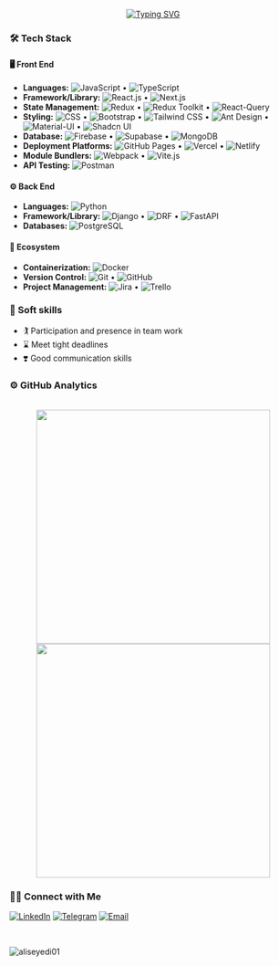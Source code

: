 <p align="center">
  <a align="center" href="https://git.io/typing-svg">
    <img src="https://readme-typing-svg.demolab.com?font=Fira+Code&pause=1000&width=435&lines=Welcome👋+To+My+Github+Page;Hello+I'm+Ali😎+ Seyedi;I'm+a+Front-End+Developer💻;With+Creative+Idea💎+and+Precision;Feel+Free+To+Explore🔍+My+Projects;" alt="Typing SVG" />
  </a>
</p>

### 🛠 Tech Stack

#### 🖥 Front End

- **Languages:** ![JavaScript](https://img.shields.io/badge/-JavaScript-333333?style=flat&logo=javascript) • ![TypeScript](https://img.shields.io/badge/-TypeScript-333333?style=flat&logo=typescript)
- **Framework/Library:** ![React.js](https://img.shields.io/badge/-React.js-333333?style=flat&logo=react) • ![Next.js](https://img.shields.io/badge/-Next.js-333333?style=flat&logo=next-dot-js)
- **State Management:** ![Redux](https://img.shields.io/badge/-Redux-333333?style=flat&logo=redux) • ![Redux Toolkit](https://img.shields.io/badge/-Redux_Toolkit-333333?style=flat&logo=redux) • ![React-Query](https://img.shields.io/badge/-React_Query-333333?style=flat&logo=react-query)
- **Styling:** ![CSS](https://img.shields.io/badge/-CSS-333333?style=flat&logo=css3) • ![Bootstrap](https://img.shields.io/badge/-Bootstrap-333333?style=flat&logo=bootstrap) • ![Tailwind CSS](https://img.shields.io/badge/-Tailwind_CSS-333333?style=flat&logo=tailwind-css) • ![Ant Design](https://img.shields.io/badge/-Ant_Design-333333?style=flat&logo=ant-design) • ![Material-UI](https://img.shields.io/badge/-Material_UI-333333?style=flat&logo=material-ui) • ![Shadcn UI](https://img.shields.io/badge/-Shadcn_UI-333333?style=flat)
- **Database:** ![Firebase](https://img.shields.io/badge/-Firebase-333333?style=flat&logo=firebase) • ![Supabase](https://img.shields.io/badge/-Supabase-333333?style=flat) • ![MongoDB](https://img.shields.io/badge/-MongoDB-333333?style=flat&logo=mongodb)
- **Deployment Platforms:** ![GitHub Pages](https://img.shields.io/badge/-GitHub_Pages-333333?style=flat&logo=github) • ![Vercel](https://img.shields.io/badge/-Vercel-333333?style=flat&logo=vercel) • ![Netlify](https://img.shields.io/badge/-Netlify-333333?style=flat&logo=netlify)
- **Module Bundlers:** ![Webpack](https://img.shields.io/badge/-Webpack-333333?style=flat&logo=webpack) • ![Vite.js](https://img.shields.io/badge/-Vite.js-333333?style=flat)
- **API Testing:** ![Postman](https://img.shields.io/badge/-Postman-333333?style=flat&logo=postman)

#### ⚙️ Back End

- **Languages:** ![Python](https://img.shields.io/badge/-Python-333333?style=flat&logo=python)
- **Framework/Library:** ![Django](https://img.shields.io/badge/-Django-333333?style=flat&logo=django) • ![DRF](https://img.shields.io/badge/-DRF-333333?style=flat&logo=django) • ![FastAPI](https://img.shields.io/badge/-FastAPI-333333?style=flat&logo=fastapi)
- **Databases:** ![PostgreSQL](https://img.shields.io/badge/-PostgreSQL-333333?style=flat&logo=postgresql)

#### 🎡 Ecosystem

- **Containerization:** ![Docker](https://img.shields.io/badge/-Docker-333333?style=flat&logo=docker)
- **Version Control:** ![Git](https://img.shields.io/badge/-Git-333333?style=flat&logo=git) • ![GitHub](https://img.shields.io/badge/-GitHub-333333?style=flat&logo=github)
- **Project Management:** ![Jira](https://img.shields.io/badge/-Jira-333333?style=flat&logo=jira) • ![Trello](https://img.shields.io/badge/-Trello-333333?style=flat&logo=trello)



### 👔 Soft skills
- 🏌️ Participation and presence in team work
- ⌛️ Meet tight deadlines
- ❣️ Good communication skills

### ⚙️  GitHub Analytics

<!-- most used Language -->
<div align=center>

<br>
  <a href="#" title="aliseyedi01">
    <img width="410" align="center" src="https://github-readme-stats.vercel.app/api/top-langs/?username=aliseyedi01&layout=compact&langs_count=8&theme=gruvbox&border_color=AFD41B&hide_border=true" />
  </a>

<!-- Github Stats -->
  <a href="#"  title="aliseyedi01">
    <img align="center" width="410" src="https://github-readme-stats.vercel.app/api?username=aliseyedi01&show_icons=true&theme=gruvbox&border_color=AFD41B&hide_border=true" />
  </a>
</div>

### 🤝🏻  Connect with Me

<a href="https://www.linkedin.com/in/aliseyedi01/"><img alt="LinkedIn" src="https://img.shields.io/badge/LinkedIn-0077B5?style=for-the-badge&logo=linkedin&logoColor=white"></a>
<a href="https://t.me/aliseyedi01"><img alt="Telegram" src="https://img.shields.io/badge/telegram-fff?style=for-the-badge&logo=telegram&logoColor=blue"></a>
<a href="https://mail.google.com/mail/u/0/?view=cm&fs=1&to=aliseyedi07@gmail.com1"><img alt="Email" src="https://img.shields.io/badge/Gmail-D14836?style=for-the-badge&logo=gmail&logoColor=white"></a>

<br>
<!-- Review Stats -->
<p align="left"> <img src="https://komarev.com/ghpvc/?username=aliseyedi01&label=Profile%20views&color=0e75b6&style=flat" alt="aliseyedi01" /> </p>

